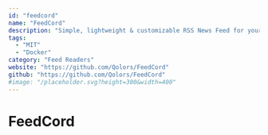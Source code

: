```yaml
---
id: "feedcord"
name: "FeedCord"
description: "Simple, lightweight & customizable RSS News Feed for your Discord Server."
tags:
  - "MIT"
  - "Docker"
category: "Feed Readers"
website: "https://github.com/Qolors/FeedCord"
github: "https://github.com/Qolors/FeedCord"
#image: "/placeholder.svg?height=300&width=400"
---
```


# FeedCord
